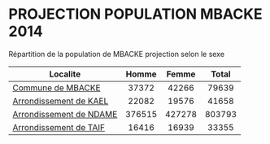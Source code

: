 # PROJECTION POPULATION MBACKE 2014
	
Répartition de la population de MBACKE projection selon le sexe
	
| Localite  | Homme | Femme | Total |
| --------- |:-----:|:-----:|:-----:|
| [Commune de MBACKE](MBACKE) | 37372 | 42266 | 79639 |
| [Arrondissement de KAEL](KAEL) | 22082 | 19576 | 41658 |
| [Arrondissement de NDAME](NDAME) | 376515 | 427278 | 803793 |
| [Arrondissement de TAIF](TAIF) | 16416 | 16939 | 33355 |
